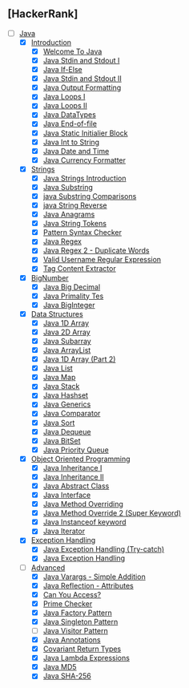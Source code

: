 ## [HackerRank]
 - [ ] [Java](Java)
   - [x] [Introduction](Java/Introduction)
     - [x] [Welcome To Java](Java/Introduction/welcome-to-java.java)
     - [x] [Java Stdin and Stdout I](Java/Introduction/stdin-and-stdout.java)
     - [x] [Java If-Else](Java/Introduction/if-else.java)
     - [x] [Java Stdin and Stdout II](Java/Introduction/stdin-stdout-2.java)
     - [x] [Java Output Formatting](Java/Introduction/output-formatting.java)
     - [x] [Java Loops I](Java/Introduction/java-loops-i.java)
     - [x] [Java Loops II](Java/Introduction/java-loops-ii.java)
     - [x] [Java DataTypes](Java/Introduction/java-datatypes.java)
     - [x] [Java End-of-file](Java/Introduction/java-end-of-file.java)
     - [x] [Java Static Initialier Block](Java/Introduction/java-static-initializer-block.java)
     - [x] [Java Int to String](Java/Introduction/java-int-to-string.java)
     - [x] [Java Date and Time](Java/Introduction/java-date-and-time.java)
     - [x] [Java Currency Formatter](Java/Introduction/java-currency-formatter.java)

   - [x] [Strings](Java/strings)
     - [x] [Java Strings Introduction](Java/strings/java-strings-introduction.java)
     - [x] [Java Substring](Java/strings/java-substring.java)
     - [x] [java Substring Comparisons](Java/strings/java-string-compare.java)
     - [x] [java String Reverse](Java/strings/java-string-reverse.java)
     - [x] [Java Anagrams](Java/strings/java-anagrams.java)
     - [x] [Java String Tokens](Java/strings/java-string-tokens.java)
     - [x] [Pattern Syntax Checker](Java/strings/pattern-syntax-checker.java)
     - [x] [Java Regex](Java/strings/java-regex.java)
     - [x] [Java Regex 2 - Duplicate Words](Java/strings/duplicate-word.java)
     - [x] [Valid Username Regular Expression](Java/strings/valid-username-checker.java)
     - [x] [Tag Content Extractor](Java/strings/tag-content-extractor.java)

   - [x] [BigNumber](Java/BigNumber)
     - [x] [Java Big Decimal](Java/BigNumber/java-bigdecimal.java)
     - [x] [Java Primality Tes](Java/BigNumber/java-primality-test.java)
     - [x] [Java BigInteger](Java/BigNumber/java-biginteger.java)

   - [x] [Data Structures](Java/DataStructures)
     - [x] [Java 1D Array](Java/DataStructures/java-1d-array-introduction.java)
     - [x] [Java 2D Array](Java/DataStructures/java-2d-array.java)
     - [x] [Java Subarray](Java/DataStructures/java-negative-subarray.java)
     - [x] [Java ArrayList](Java/DataStructures/java-arraylist.java)
     - [x] [Java 1D Array (Part 2)](Java/DataStructures/java-1d-array.java)
     - [x] [Java List](Java/DataStructures/java-list.java)
     - [x] [Java Map](Java/DataStructures/phone-book.java)
     - [x] [Java Stack](Java/DataStructures/java-stack.java)
     - [x] [Java Hashset](Java/DataStructures/java-hashset.java)
     - [x] [Java Generics](Java/DataStructures/java-generics.java)
     - [x] [Java Comparator](Java/DataStructures/java-comparator.java)
     - [x] [Java Sort](Java/DataStructures/java-sort.java)
     - [x] [Java Dequeue](Java/DataStructures/java-dequeue.java)
     - [x] [Java BitSet](Java/DataStructures/java-bitset.java)
     - [x] [Java Priority Queue](Java/DataStructures/java-priority-queue.java)

   - [x] [Object Oriented Programming](Java/OOP)
     - [x] [Java Inheritance I](Java/OOP/java-inheritance-1.java)
     - [x] [Java Inheritance II](Java/OOP/java-inheritance-2.java)
     - [x] [Java Abstract Class](Java/OOP/java-abstract-class.java)
     - [x] [Java Interface](Java/OOP/java-interface.java)
     - [x] [Java Method Overriding](Java/OOP/java-method-overriding.java)
     - [x] [Java Method Override 2 (Super Keyword)](Java/OOP/java-method-overriding-2-super-keyword.java)
     - [x] [Java Instanceof keyword](Java/OOP/java-instanceof-keyword.java)
     - [x] [Java Iterator](Java/OOP/java-iterator.java)

   - [x] [Exception Handling](Java/Exceptions)
     - [x] [Java Exception Handling (Try-catch)](Java/Exceptions/java-exception-handling-try-catch.java)
     - [x] [Java Exception Handling](Java/Exceptions/java-exception-handling.java)

   - [ ] [Advanced](Java/Advanced)
     - [x] [Java Varargs - Simple Addition](Java/Advanced/simple-addition-varargs.java)
     - [x] [Java Reflection - Attributes](Java/Advanced/java-reflection-attributes.java)
     - [x] [Can You Access?](Java/Advanced/can-you-access.java)
     - [x] [Prime Checker](Java/Advanced/prime-checker.java)
     - [x] [Java Factory Pattern](Java/Advanced/java-factory.java)
     - [x] [Java Singleton Pattern](Java/Advanced/java-singleton.java)
     - [ ] [Java Visitor Pattern]()
     - [x] [Java Annotations](Java/Advanced/java-annotations.java)
     - [x] [Covariant Return Types](Java/Advanced/java-covariance.java)
     - [x] [Java Lambda Expressions](Java/Advanced/java-lambda-expressions.java)
     - [x] [Java MD5](Java/Advanced/java-md5.java)
     - [x] [Java SHA-256](Java/Advanced/sha-256.java)